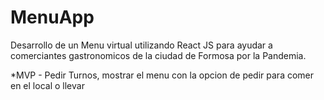 # MenuApp
Desarrollo de un Menu virtual utilizando React JS para ayudar a comerciantes gastronomicos de la ciudad de Formosa por la Pandemia.

*MVP - Pedir Turnos, mostrar el menu con la opcion de pedir para comer en el local o llevar
